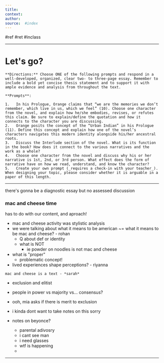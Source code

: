 ```yaml
---
title:   
context: 
author:  
source:  #index
---
```


#ref #ret #inclass

---


# Let's go?


```ad-abstract
**Directions:** Choose ONE of the following prompts and respond in a well-developed, organized, clear two- to three-page essay. Remember to include a bold yet concise thesis statement and to support it with ample evidence and analysis from throughout the text.

**Prompts**:

1.   In his Prologue, Orange claims that “we are the memories we don’t remember, which live in us, which we feel” (10). Choose one character from the novel, and explain how he/she embodies, revises, or refutes this claim. Be sure to explain/define the quotation and how it connects to the character you are discussing.
2.   Orange posits the concept of the “Urban Indian” in his Prologue (11). Define this concept and explain how one of the novel’s characters navigates this modern identity alongside his/her ancestral roots. 
3.   Discuss the Interlude section of the novel. What is its function in the book? How does it connect to the various narratives and the work as a whole?
4.   Choose one character from the novel and discuss why his or her narrative is 1st, 2nd, or 3rd person. What effect does the form of narrative have on how we read, understand, and know the character? 
5.   Create your own prompt (_requires a check-in with your teacher_). When designing your topic, please consider whether it is arguable in a paper of this length.
```

---

there's gonna be a diagnostic essay
but no assessed discussion

### mac and cheese time

has to do with our content, and aproach! 

- mac and cheese activity was stylistic analysis
- we were talking about what it means to be american ~= what it means to be mac and cheese? - rohan
	- Q about def or identity
	- what is NOT
		- ie powder on noodles is not mac and cheese
- what is "proper"
	- problematic concept!
- lived experiences shape perceptions? - riyanna

```ad-qoute
mac and cheese is a text - *sarah*
```

- exclusion and elitist
- people in power vs majority vs... consensus?
- ooh, mia asks if there is merit to exclusion 
- i kinda dont want to take notes on this sorry

- notes on beyonce?
	- parental adivosry
	- i cant see man
	- i need glasses
	- wtf is happening
	- 






---












